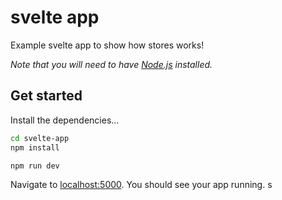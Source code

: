 # svelte app

Example svelte app to show how stores works!

*Note that you will need to have [Node.js](https://nodejs.org) installed.*


## Get started

Install the dependencies...

```bash
cd svelte-app
npm install
```

```bash
npm run dev
```

Navigate to [localhost:5000](http://localhost:5000). You should see your app running. s



